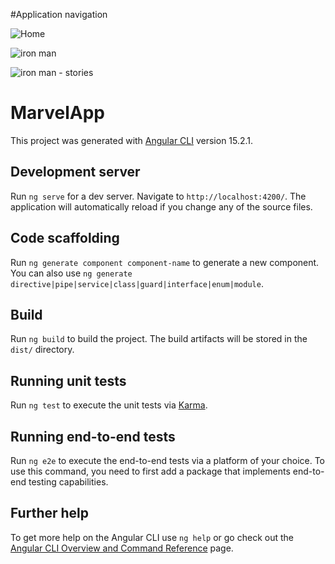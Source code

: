 #Application navigation

![Home](https://github.com/fervcdev/app-marvel-library/assets/40637227/bb4a708a-8e6f-452e-84a3-f0e7507a33f7)

![iron man](https://github.com/fervcdev/app-marvel-library/assets/40637227/32e672c0-8606-4a30-96a1-72415be45c49)

![iron man - stories](https://github.com/fervcdev/app-marvel-library/assets/40637227/632e204d-a584-4f41-aa92-ba3039558e93)

# MarvelApp

This project was generated with [Angular CLI](https://github.com/angular/angular-cli) version 15.2.1.

## Development server

Run `ng serve` for a dev server. Navigate to `http://localhost:4200/`. The application will automatically reload if you change any of the source files.

## Code scaffolding

Run `ng generate component component-name` to generate a new component. You can also use `ng generate directive|pipe|service|class|guard|interface|enum|module`.
## Build

Run `ng build` to build the project. The build artifacts will be stored in the `dist/` directory.

## Running unit tests

Run `ng test` to execute the unit tests via [Karma](https://karma-runner.github.io).

## Running end-to-end tests

Run `ng e2e` to execute the end-to-end tests via a platform of your choice. To use this command, you need to first add a package that implements end-to-end testing capabilities.

## Further help

To get more help on the Angular CLI use `ng help` or go check out the [Angular CLI Overview and Command Reference](https://angular.io/cli) page.
